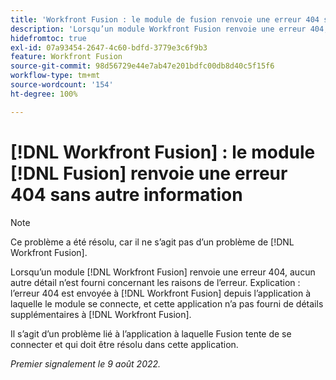 ```yaml
---
title: 'Workfront Fusion : le module de fusion renvoie une erreur 404 sans autre information'
description: 'Lorsqu’un module Workfront Fusion renvoie une erreur 404, aucun autre détail n’est fourni concernant les raisons de l’erreur. Explication : l’erreur 404 est envoyée à Workfront Fusion depuis l’application à laquelle le module se connecte, et cette application n’a pas fourni de détails supplémentaires à Workfront Fusion.'
hidefromtoc: true
exl-id: 07a93454-2647-4c60-bdfd-3779e3c6f9b3
feature: Workfront Fusion
source-git-commit: 98d56729e44e7ab47e201bdfc00db8d40c5f15f6
workflow-type: tm+mt
source-wordcount: '154'
ht-degree: 100%

---
```


# [!DNL Workfront Fusion] : le module [!DNL Fusion] renvoie une erreur 404 sans autre information

>[!NOTE]
>
>Ce problème a été résolu, car il ne s’agit pas d’un problème de [!DNL Workfront Fusion].

Lorsqu’un module [!DNL Workfront Fusion] renvoie une erreur 404, aucun autre détail n’est fourni concernant les raisons de l’erreur. Explication : l’erreur 404 est envoyée à [!DNL Workfront Fusion] depuis l’application à laquelle le module se connecte, et cette application n’a pas fourni de détails supplémentaires à [!DNL Workfront Fusion].

Il s’agit d’un problème lié à l’application à laquelle Fusion tente de se connecter et qui doit être résolu dans cette application.

_Premier signalement le 9 août 2022._
